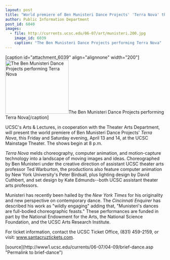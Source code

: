 ```yaml
---
layout: post
title: "World premiere of Ben Munisteri Dance Projects' 'Terra Nova' this weekend"
author: Public Information Department
post_id: 6040
images:
  - file: http://currents.ucsc.edu/06-07/art/munisteri.200.jpg
    image_id: 6039
    caption: "The Ben Munisteri Dance Projects performing Terra Nova"
---
```


[caption id="attachment_6039" align="alignnone" width="200"]<a href="http://localhost/mysite/wp-content/uploads/2007/04/munisteri.200.jpg"><img class="size-full wp-image-6039" src="http://localhost/mysite/wp-content/uploads/2007/04/munisteri.200.jpg" alt="The Ben Munisteri Dance Projects performing Terra Nova" width="200" height="170" /></a>The Ben Munisteri Dance Projects performing Terra Nova[/caption]
<a name="content" id="content"></a>
<p>
  UCSC's Arts &amp; Lectures, in cooperation with the Theater Arts Department, will present the world premiere of Ben Munisteri Dance Projects' <i>Terra Nova</i>, this Friday and Saturday evening, April 13 and 14, at the UCSC Mainstage Theater. The shows begin at 8 p.m.
</p>
<p>
  <i>Terra Nova</i> melds choreography, computer animation, and motion-capture technology into a landscape of moving images and ideas. Choreographed by Ben Munisteri under the creative direction of assistant UCSC theater arts professor Ted Warburton, the productions also feature computer animation by New York University's Peter Birdsall, plus lighting design by David Cuthbert, and set design by Kate Edmunds--both UCSC assistant theater arts professors.
</p>
<p>
  Munisteri has recently been hailed by the <i>New York Times</i> for his originality and new perspective on contemporary dance. The <i>Cincinnati Enquirer</i> has described his work as "wildly engaging" adding that, "Munisteri's dances are full-bodied choreographic feasts." These performances are funded in part by the National Endowment for the Arts, the National Science Foundation, and the UCSC Arts Research Institute.
</p>
<p>
  For ticket information, contact the UCSC Ticket Office, (831) 459-2159, or visit: <a href="http://www.santacruztickets.com/">www.santacruztickets.com</a>.
</p>
[source](http://www1.ucsc.edu/currents/06-07/04-09/brief-dance.asp "Permalink to brief-dance")
